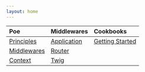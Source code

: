 ```yaml
---
layout: home
---
```


| Poe            | Middlewares   | Cookbooks         |
|:---------------|:--------------|:------------------|
| [Principles]   | [Application] | [Getting Started] |
| [Middlewares]  | [Router]      |                   |
| [Context]      | [Twig]        |                   |

[Principles]: /principles.html
[Middlewares]: /middlewares.html
[Context]: /context.html

[Application]: /middlewares/application.html
[Router]: /middlewares/router.html
[Twig]: /middlewares/twig.html

[Getting Started]: /cookbooks/getting-started.html